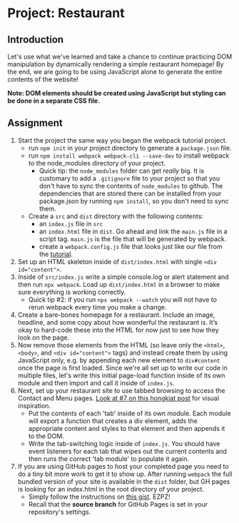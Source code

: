 # Project: Restaurant

## Introduction

Let's use what we've learned and take a chance to continue practicing DOM manipulation by dynamically rendering a simple restaurant homepage! By the end, we are going to be using JavaScript alone to generate the entire contents of the website!

**Note: DOM elements should be created using JavaScript but styling can be done in a separate CSS file.**

## Assignment

1. Start the project the same way you began the webpack tutorial project.
   * run `npm init` in your project directory to generate a `package.json` file.
   * run `npm install webpack webpack-cli --save-dev` to install webpack to the node\_modules directory of your project.
     * Quick tip: the `node_modules` folder can get _really_ big. It is customary to   add a `.gitignore` file to your project so that you don't have to sync the contents of `node_modules` to github. The dependencies that are stored there can be installed from your package.json by running `npm install`, so you don't need to sync them.  
   * Create a `src` and `dist` directory with the following contents:
     * an `index.js` file in `src`
     * an `index.html` file in `dist`. Go ahead and link the `main.js` file in a script tag. `main.js` is the file that will be generated by webpack.
     * create a `webpack.config.js` file that looks just like our file from the [tutorial](https://webpack.js.org/guides/getting-started/#using-a-configuration).
2. Set up an HTML skeleton inside of `dist/index.html` with single `<div id="content">`.
3. Inside of `src/index.js` write a simple console.log or alert statement and then run `npx webpack`. Load up `dist/index.html` in a browser to make sure everything is working correctly.
   * Quick tip \#2: if you run `npx webpack --watch` you will not have to rerun webpack every time you make a change.
4. Create a bare-bones homepage for a restaurant. Include an image, headline, and some copy about how wonderful the restaurant is. It’s okay to hard-code these into the HTML for now just to see how they look on the page.
5. Now remove those elements from the HTML \(so leave only the `<html>`, `<body>`, and `<div id="content">` tags\) and instead create them by using JavaScript only, e.g. by appending each new element to `div#content` once the page is first loaded. Since we're all set up to write our code in multiple files, let's write this initial page-load function inside of its own module and then import and call it inside of `index.js`.
6. Next, set up your restaurant site to use tabbed browsing to access the Contact and Menu pages. [Look at \#7 on this hongkiat post](http://www.hongkiat.com/blog/50-nice-clean-css-tab-based-navigation-scripts/) for visual inspiration.
   * Put the contents of each 'tab' inside of its own module. Each module will export a function that creates a div element, adds the appropriate content and styles to that element and then appends it to the DOM.
   * Write the tab-switching logic inside of `index.js`. You should have event listeners for each tab that wipes out the current contents and then runs the correct 'tab module' to populate it again.
7. If you are using GitHub pages to host your completed page you need to do a tiny bit more work to get it to show up. After running `webpack` the full bundled version of your site is available in the `dist` folder, but GH pages is looking for an index.html in the root directory of your project.
   * Simply follow the instructions on [this gist](https://gist.github.com/cobyism/4730490). EZPZ!
   * Recall that the **source branch** for GitHub Pages is set in your repository's settings.

